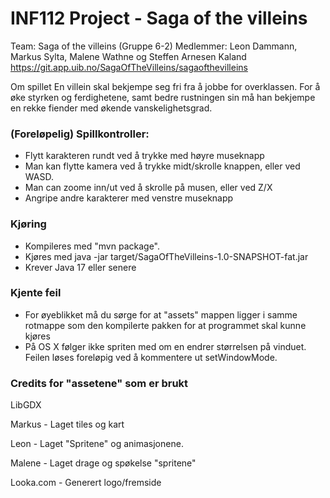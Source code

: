 # INF112 Project - Saga of the villeins

Team: Saga of the villeins (Gruppe 6-2)
Medlemmer: Leon Dammann, Markus Sylta, Malene Wathne og Steffen Arnesen Kaland
https://git.app.uib.no/SagaOfTheVilleins/sagaofthevilleins

Om spillet
En villein skal bekjempe seg fri fra å jobbe for overklassen. For å øke styrken og ferdighetene, samt bedre rustningen sin må han bekjempe en rekke fiender med økende vanskelighetsgrad.

### (Foreløpelig) Spillkontroller:
* Flytt karakteren rundt ved å trykke med høyre museknapp
* Man kan flytte kamera ved å trykke midt/skrolle knappen, eller ved WASD.
* Man can zoome inn/ut ved å skrolle på musen, eller ved Z/X
* Angripe andre karakterer med venstre museknapp


### Kjøring 
* Kompileres med "mvn package".
* Kjøres med java -jar target/SagaOfTheVilleins-1.0-SNAPSHOT-fat.jar
* Krever Java 17 eller senere

### Kjente feil

* For øyeblikket må du sørge for at "assets" mappen ligger i samme rotmappe som den kompilerte pakken for at programmet skal kunne kjøres
* På OS X følger ikke spriten med om en endrer størrelsen på vinduet. Feilen løses foreløpig ved å kommentere ut setWindowMode.


### Credits for "assetene" som er brukt

LibGDX

Markus - Laget tiles og kart

Leon - Laget "Spritene" og animasjonene.

Malene - Laget drage og spøkelse "spritene"

Looka.com - Generert logo/fremside
